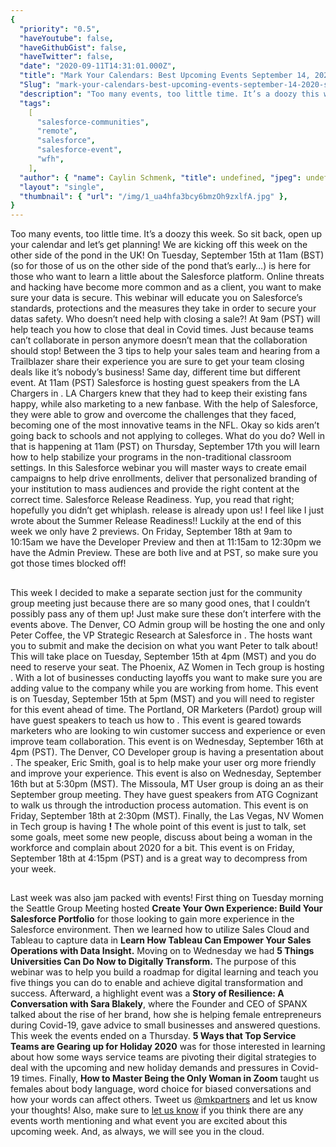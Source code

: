 ```yaml
---
{
  "priority": "0.5",
  "haveYoutube": false,
  "haveGithubGist": false,
  "haveTwitter": false,
  "date": "2020-09-11T14:31:01.000Z",
  "title": "Mark Your Calendars: Best Upcoming Events September 14, 2020 — September 18, 2020",
  "Slug": "mark-your-calendars-best-upcoming-events-september-14-2020-september-18-2020",
  "description": "Too many events, too little time. It’s a doozy this week. So sit back, open up your calendar and let’s get planning!.",
  "tags":
    [
      "salesforce-communities",
      "remote",
      "salesforce",
      "salesforce-event",
      "wfh",
    ],
  "author": { "name": Caylin Schmenk, "title": undefined, "jpeg": undefined },
  "layout": "single",
  "thumbnail": { "url": "/img/1_ua4hfa3bcy6bmzOh9zxlfA.jpg" },
}
---
```


Too many events, too little time. It’s a doozy this week. So sit back, open up your calendar and let’s get planning!
We are kicking off this week on the other side of the pond in the UK! On Tuesday, September 15th at 11am (BST) (so for those of us on the other side of the pond that’s early…) [](https://www.salesforce.com/uk/form/sfdo/sfdo/safe-secure-salesforce-platform/) is here for those who want to learn a little about the Salesforce platform. Online threats and hacking have become more common and as a client, you want to make sure your data is secure. This webinar will educate you on Salesforce’s standards, protections and the measures they take in order to secure your datas safety.
Who doesn’t need help with closing a sale?! At 9am (PST) [](https://news.mkpartners.com/WebinarEnlist) will help teach you how to close that deal in Covid times. Just because teams can’t collaborate in person anymore doesn’t mean that the collaboration should stop! Between the 3 tips to help your sales team and hearing from a Trailblazer share their experience you are sure to get your team closing deals like it’s nobody’s business!
Same day, different time but different event. At 11am (PST) Salesforce is hosting guest speakers from the LA Chargers in [](https://www.salesforce.com/form/events/webinars/form-rss/2628596). LA Chargers knew that they had to keep their existing fans happy, while also marketing to a new fanbase. With the help of Salesforce, they were able to grow and overcome the challenges that they faced, becoming one of the most innovative teams in the NFL.
Okay so kids aren’t going back to schools and not applying to colleges. What do you do? Well in [](https://www.salesforce.com/form/sfdo/edu/new-recruitment-marketing-learners/) that is happening at 11am (PST) on Thursday, September 17th you will learn how to help stabilize your programs in the non-traditional classroom settings. In this Salesforce webinar you will master ways to create email campaigns to help drive enrollments, deliver that personalized branding of your institution to mass audiences and provide the right content at the correct time.
Salesforce Release Readiness. Yup, you read that right; hopefully you didn’t get whiplash. [](https://www.salesforce.com/form/event/release-readiness-winter-21/?source=Calendar) release is already upon us! I feel like I just wrote about the Summer Release Readiness!! Luckily at the end of this week we only have 2 previews. On Friday, September 18th at 9am to 10:15am we have the Developer Preview and then at 11:15am to 12:30pm we have the Admin Preview. These are both live and at PST, so make sure you got those times blocked off!

##

This week I decided to make a separate section just for the community group meeting just because there are so many good ones, that I couldn’t possibly pass any of them up! Just make sure these don’t interfere with the events above.
The Denver, CO Admin group will be hosting the one and only Peter Coffee, the VP Strategic Research at Salesforce in [](https://trailblazercommunitygroups.com/events/details/salesforce-salesforce-admin-group-denver-united-states-presents-peter-coffee-on-you-decide-exploring-your-top-five-questions-about-winning-in-the-next-normal/). The hosts want you to submit and make the decision on what you want Peter to talk about! This will take place on Tuesday, September 15th at 4pm (MST) and you do need to reserve your seat.
The Phoenix, AZ Women in Tech group is hosting [](https://trailblazercommunitygroups.com/events/details/salesforce-salesforce-women-in-tech-group-phoenix-united-states-presents-maximum-impact-minimum-expense-with-alyssa-abbey/). With a lot of businesses conducting layoffs you want to make sure you are adding value to the company while you are working from home. This event is on Tuesday, September 15th at 5pm (MST) and you will need to register for this event ahead of time.
The Portland, OR Marketers (Pardot) group will have guest speakers to teach us how to [](https://trailblazercommunitygroups.com/events/details/salesforce-salesforce-marketer-group-pardot-portland-united-states-presents-use-marketing-automation-to-scale-client-success/). This event is geared towards marketers who are looking to win customer success and experience or even improve team collaboration. This event is on Wednesday, September 16th at 4pm (PST).
The Denver, CO Developer group is having a presentation about [](https://trailblazercommunitygroups.com/events/details/salesforce-salesforce-developer-group-denver-united-states-presents-10-ways-to-get-creative-with-lightning-components/). The speaker, Eric Smith, goal is to help make your user org more friendly and improve your experience. This event is also on Wednesday, September 16th but at 5:30pm (MST).
The Missoula, MT User group is doing an [](https://trailblazercommunitygroups.com/events/details/salesforce-salesforce-user-group-missoula-united-states-presents-missoula-mt-salesforce-user-group-september-meeting-intro-to-process-builders-2020-09-18/) as their September group meeting. They have guest speakers from ATG Cognizant to walk us through the introduction process automation. This event is on Friday, September 18th at 2:30pm (MST).
Finally, the Las Vegas, NV Women in Tech group is having [](https://trailblazercommunitygroups.com/events/details/salesforce-salesforce-women-in-tech-group-las-vegas-united-states-presents-las-vegas-women-connect/)**!** The whole point of this event is just to talk, set some goals, meet some new people, discuss about being a woman in the workforce and complain about 2020 for a bit. This event is on Friday, September 18th at 4:15pm (PST) and is a great way to decompress from your week.

##

Last week was also jam packed with events! First thing on Tuesday morning the Seattle Group Meeting hosted **Create Your Own Experience: Build Your Salesforce Portfolio** for those looking to gain more experience in the Salesforce environment. Then we learned how to utilize Sales Cloud and Tableau to capture data in **Learn How Tableau Can Empower Your Sales Operations with Data Insight.** Moving on to Wednesday we had **5 Things Universities Can Do Now to Digitally Transform.** The purpose of this webinar was to help you build a roadmap for digital learning and teach you five things you can do to enable and achieve digital transformation and success. Afterward, a highlight event was a **Story of Resilience: A Conversation with Sara Blakely**, where the Founder and CEO of SPANX talked about the rise of her brand, how she is helping female entrepreneurs during Covid-19, gave advice to small businesses and answered questions.
This week the events ended on a Thursday. **5 Ways that Top Service Teams are Gearing up for Holiday 2020** was for those interested in learning about how some ways service teams are pivoting their digital strategies to deal with the upcoming and new holiday demands and pressures in Covid-19 times. Finally, **How to Master Being the Only Woman in Zoom** taught us females about body language, word choice for biased conversations and how your words can affect others. Tweet us [@mkpartners](http://www.twitter.com/mkpartners) and let us know your thoughts!
Also, make sure to [let us know](http://www.mkpartners.com) if you think there are any events worth mentioning and what event you are excited about this upcoming week. And, as always, we will see you in the cloud.
